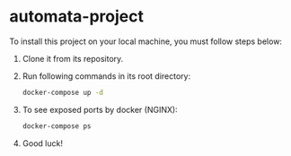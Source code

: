 # automata-project

To install this project on your local machine, you must follow steps below:

1. Clone it from its repository.

1. Run following commands in its root directory:

    ```bash
    docker-compose up -d
    ```
1. To see exposed ports by docker (NGINX):

    ```bash
    docker-compose ps
    ```

1. Good luck!
